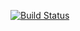 [![Build Status](https://travis-ci.org/FredrikBixo/bootcamp.svg?branch=master)](https://travis-ci.org/FredrikBixo/bootcamp)

